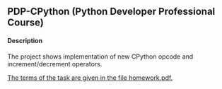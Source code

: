 ## PDP-CPython (Python Developer Professional Course)

#### Description
The project shows implementation of new CPython opcode and increment/decrement operators.

<u>The terms of the task are given in the file homework.pdf.</u>
<br></br>
